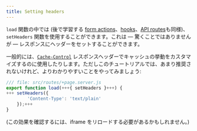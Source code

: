 ```yaml
---
title: Setting headers
---
```


`load` 関数の中では (後で学習する [form actions](the-form-element)、[hooks](handle)、[API routes](get-handlers)も同様)、`setHeaders` 関数を使用することができます。これは — 驚くことではありませんが — レスポンスにヘッダーをセットすることができます。

一般的には、[`Cache-Control`](https://developer.mozilla.org/ja/docs/Web/HTTP/Headers/Cache-Control) レスポンスヘッダーでキャッシュの挙動をカスタマイズするのに使用したりします。ただしこのチュートリアルでは、あまり推奨されないけれど、よりわかりやすいことをやってみましょう:

```js
/// file: src/routes/+page.server.js
export function load(+++{ setHeaders }+++) {
+++	setHeaders({
		'Content-Type': 'text/plain'
	});+++
}
```

(この効果を確認するには、iframe をリロードする必要があるかもしれません。)
